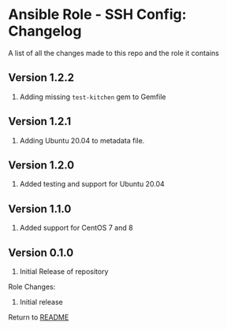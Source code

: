 Ansible Role - SSH Config: Changelog
=====================================
A list of all the changes made to this repo and the role it contains

Version 1.2.2
-------------

1. Adding missing `test-kitchen` gem to Gemfile

Version 1.2.1
-------------

1. Adding Ubuntu 20.04 to metadata file.

Version 1.2.0
-------------

1. Added testing and support for Ubuntu 20.04

Version 1.1.0
-------------

1. Added support for CentOS 7 and 8

Version 0.1.0
-------------

1. Initial Release of repository

Role Changes:

1. Initial release

Return to [README](README.md)
